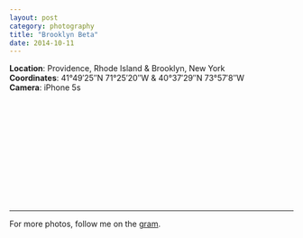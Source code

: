 ```yaml
---
layout: post
category: photography
title: "Brooklyn Beta"
date: 2014-10-11
---
```


__Location__: Providence, Rhode Island & Brooklyn, New York  
__Coordinates__: 41°49′25″N 71°25′20″W & 40°37′29″N 73°57′8″W  
__Camera__: iPhone 5s

<figure class="grid-2-left">
  <img src="http://image.vsco.co/1/51b751bdbbc81693/548e32bd0c561504418b4570/600x800/vsco_121414.jpg" alt="">
</figure>

<figure class="grid-2-right">
  <img src="http://image.vsco.co/1/51b751bdbbc81693/548e3255045615bb5a8b459e/600x800/vsco_121414.jpg" alt="">
</figure>

<figure class="grid-2-left">
  <img src="http://image.vsco.co/1/51b751bdbbc81693/548e326ae25515516f8b4582/vsco_121414.jpg" alt="">
</figure>

<figure class="grid-2-right">
  <img src="http://image.vsco.co/1/51b751bdbbc81693/548e3278e955159e388b458e/600x800/vsco_121414.jpg" alt="">
</figure>

<figure class="grid-2-left">
  <img src="http://image.vsco.co/1/51b751bdbbc81693/51b753b05d68083c06000131/600x800/vsco_061113_2.jpg" alt="">
</figure>

<figure class="grid-2-right">
  <img src="http://image.vsco.co/1/51b751bdbbc81693/51b751cc5d68080c02000063/600x803/vsco_061113_1.jpg" alt="">
</figure>

<figure class="grid-2-left">
  <img src="http://image.vsco.co/1/51b751bdbbc81693/548e34bc46561568688b4588/600x800/vsco_121414.jpg" alt="">
</figure>

<figure class="grid-2-right">
  <img src="http://image.vsco.co/1/51b751bdbbc81693/548e34c52b5615205c8b459f/600x800/vsco_121414.jpg" alt="">
</figure>

<figure class="grid-2-left">
  <img src="http://image.vsco.co/1/51b751bdbbc81693/548e34e4e655156a6b8b458e/600x800/vsco_121414.jpg" alt="">
</figure>

<figure class="grid-2-right">
  <img src="http://image.vsco.co/1/51b751bdbbc81693/548e34db035615c4788b4595/600x800/vsco_121414.jpg" alt="">
</figure>

<figure class="grid-2-left">
  <img src="http://image.vsco.co/1/51b751bdbbc81693/548e34ac0b56150c6b8b458a/600x800/vsco_121414.jpg" alt="">
</figure>

<figure class="grid-2-right">
  <img src="http://image.vsco.co/1/51b751bdbbc81693/548e4fd4475615327c8b4572/vsco_121414.jpg" alt="">
</figure>

<figure class="grid-2-left">
  <img src="http://image.vsco.co/1/51b751bdbbc81693/548e34b42b5615255c8b4585/600x450/vsco_121414.jpg" alt="">
</figure>

<figure class="grid-2-right">
  <img src="http://image.vsco.co/1/51b751bdbbc81693/548e35f52b5615205c8b45a2/600x450/vsco_121414.jpg" alt="">
</figure>

***

For more photos, follow me on the [gram](http://instagram.com/drocarmo).
